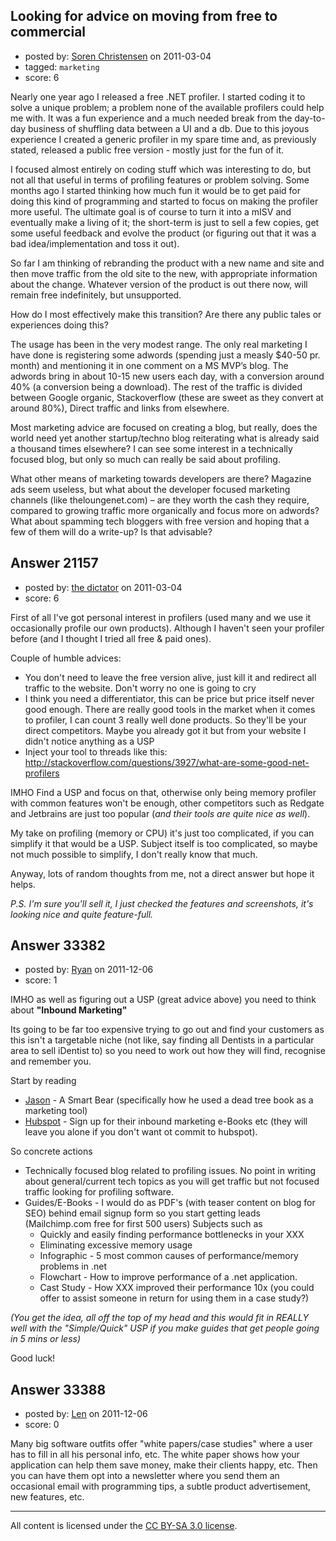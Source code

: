 ## Looking for advice on moving from free to commercial

- posted by: [Soren Christensen](https://stackexchange.com/users/-1/8292-soren-christensen) on 2011-03-04
- tagged: `marketing`
- score: 6

Nearly one year ago I released a free .NET profiler. I started coding it to solve a unique problem; a problem none of the available profilers could help me with. It was a fun experience and a much needed break from the day-to-day business of shuffling data between a UI and a db. Due to this joyous experience I created a generic profiler in my spare time and, as previously stated, released a public free version - mostly just for the fun of it.

I focused almost entirely on coding stuff which was interesting to do, but not all that useful in terms of profiling features or problem solving. Some months ago I started thinking how much fun it would be to get paid for doing this kind of programming and started to focus on making the profiler more useful. The ultimate goal is of course to turn it into a mISV and eventually make a living of it; the short-term is just to sell a few copies, get some useful feedback and evolve the product (or figuring out that it was a bad idea/implementation and toss it out). 

So far I am thinking of rebranding the product with a new name and site and then move traffic from the old site to the new, with appropriate information about the change. Whatever version of the product is out there now, will remain free indefinitely, but unsupported. 

How do I most effectively make this transition? Are there any public tales or experiences doing this?

The usage has been in the very modest range. The only real marketing I have done is registering some adwords (spending just a measly $40-50 pr. month) and mentioning it in one comment on a MS MVP’s blog. The adwords bring in about 10-15 new users each day, with a conversion around 40% (a conversion being a download). The rest of the traffic is divided between Google organic, Stackoverflow (these are sweet as they convert at around 80%), Direct traffic and links from elsewhere.

Most marketing advice are focused on creating a blog, but really, does the world need yet another startup/techno blog reiterating what is already said a thousand times elsewhere? I can see some interest in a technically focused blog, but only so much can really be said about profiling. 

What other means of marketing towards developers are there? Magazine ads seem useless, but what about the developer focused marketing channels (like theloungenet.com) – are they worth the cash they require, compared to growing traffic more organically and focus more on adwords? 
What about spamming tech bloggers with free version and hoping that a few of them will do a write-up? Is that advisable? 




## Answer 21157

- posted by: [the dictator](https://stackexchange.com/users/-1/473-the-dictator) on 2011-03-04
- score: 6

First of all I've got personal interest in profilers (used many and we use it occasionally profile our own products). Although I haven't seen your profiler before (and I thought I tried all free & paid ones). 

Couple of humble advices:

 * You don't need to leave the free version alive, just kill it and redirect all traffic to the website. Don't worry no one is going to cry
 * I think you need a differentiator, this can be price but price itself never good enough. There are really good tools in the market when it comes to profiler, I can count 3 really well done products. So they'll be your direct competitors. Maybe you already got it but from your website I didn't notice anything as a USP
 * Inject your tool to threads like this:
http://stackoverflow.com/questions/3927/what-are-some-good-net-profilers


IMHO Find a USP and focus on that, otherwise only being memory profiler with common features won't be enough, other competitors such as Redgate and Jetbrains are just too popular (*and their tools are quite nice as well*).

My take on profiling (memory or CPU) it's just too complicated, if you can simplify it that would be a USP. Subject itself is too complicated, so maybe not much possible to simplify, I don't really know that much.

Anyway, lots of random thoughts from me, not a direct answer but hope it helps.

*P.S. I'm sure you'll sell it, I just checked the features and screenshots, it's looking nice and quite feature-full.*


## Answer 33382

- posted by: [Ryan](https://stackexchange.com/users/-1/465-ryan) on 2011-12-06
- score: 1

<p>IMHO as well as figuring out a USP (great advice above) you need to think about <strong>"Inbound Marketing"</strong></p>

<p>Its going to be far too expensive trying to go out and find your customers as this isn't a targetable niche (not like, say finding all Dentists in a particular area to sell iDentist to) so you need to work out how they will find, recognise and remember you.</p>

<p>Start by reading</p>

<ul>
<li><a href="http://blog.asmartbear.com/" rel="nofollow">Jason</a> - A Smart Bear (specifically how he used a dead tree book as a marketing tool) </li>
<li><a href="http://blog.hubspot.com/blog/tabid/6307/bid/2989/Inbound-Marketing-vs-Outbound-Marketing.aspx" rel="nofollow">Hubspot</a> - Sign up for their inbound marketing e-Books etc (they will leave you alone if you don't want ot commit to hubspot).</li>
</ul>

<p>So concrete actions </p>

<ul>
<li>Technically focused blog related to profiling issues. No point in writing about general/current tech topics as you will get traffic but not focused traffic looking for profiling software.</li>
<li>Guides/E-Books - I would do as PDF's (with teaser content on blog for SEO) behind email signup form so you start getting leads (Mailchimp.com free for first 500 users) Subjects such as
<ul>
<li>Quickly and easily finding performance bottlenecks in your XXX</li>
<li>Eliminating excessive memory usage</li>
<li>Infographic - 5 most common causes of performance/memory problems in .net</li>
<li>Flowchart - How to improve performance of a .net application.</li>
<li>Cast Study - How XXX improved their performance 10x (you could offer to assist someone in return for using them in a case study?)</li>
</ul></li>
</ul>

<p><em>(You get the idea, all off the top of my head and this would fit in REALLY well with the "Simple/Quick" USP if you make guides that get people going in 5 mins or less)</em></p>

<p>Good luck!</p>



## Answer 33388

- posted by: [Len](https://stackexchange.com/users/-1/14008-len) on 2011-12-06
- score: 0

Many big software outfits offer "white papers/case studies" where a user has to fill in all his personal info, etc. The white paper shows how your application can help them save money, make their clients happy, etc. Then you can have them opt into a newsletter where you send them an occasional email with programming tips, a subtle product advertisement, new features, etc.



---

All content is licensed under the [CC BY-SA 3.0 license](https://creativecommons.org/licenses/by-sa/3.0/).
